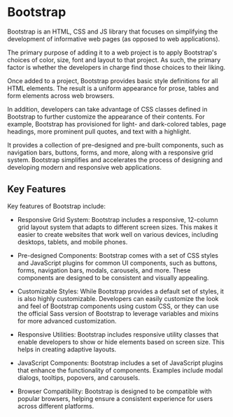 # Bootstrap

Bootstrap is an HTML, CSS and JS library that focuses on simplifying the development of informative web pages (as opposed to web applications).

The primary purpose of adding it to a web project is to apply Bootstrap's choices of color, size, font and layout to that project. As such, the primary factor is whether the developers in charge find those choices to their liking.

Once added to a project, Bootstrap provides basic style definitions for all HTML elements. The result is a uniform appearance for prose, tables and form elements across web browsers.

In addition, developers can take advantage of CSS classes defined in Bootstrap to further customize the appearance of their contents. For example, Bootstrap has provisioned for light- and dark-colored tables, page headings, more prominent pull quotes, and text with a highlight.

It provides a collection of pre-designed and pre-built components, such as navigation bars, buttons, forms, and more, along with a responsive grid system. Bootstrap simplifies and accelerates the process of designing and developing modern and responsive web applications.

## Key Features

Key features of Bootstrap include:

- Responsive Grid System: Bootstrap includes a responsive, 12-column grid layout system that adapts to different screen sizes. This makes it easier to create websites that work well on various devices, including desktops, tablets, and mobile phones.

- Pre-designed Components: Bootstrap comes with a set of CSS styles and JavaScript plugins for common UI components, such as buttons, forms, navigation bars, modals, carousels, and more. These components are designed to be consistent and visually appealing.

- Customizable Styles: While Bootstrap provides a default set of styles, it is also highly customizable. Developers can easily customize the look and feel of Bootstrap components using custom CSS, or they can use the official Sass version of Bootstrap to leverage variables and mixins for more advanced customization.

- Responsive Utilities: Bootstrap includes responsive utility classes that enable developers to show or hide elements based on screen size. This helps in creating adaptive layouts.

- JavaScript Components: Bootstrap includes a set of JavaScript plugins that enhance the functionality of components. Examples include modal dialogs, tooltips, popovers, and carousels.

- Browser Compatibility: Bootstrap is designed to be compatible with popular browsers, helping ensure a consistent experience for users across different platforms.

